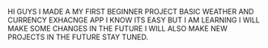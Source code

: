 HI GUYS I MADE A MY FIRST BEGINNER PROJECT BASIC WEATHER AND CURRENCY EXHACNGE APP
I KNOW ITS EASY BUT I AM LEARNING
I WILL MAKE SOME CHANGES IN THE FUTURE
I WILL ALSO MAKE NEW PROJECTS IN THE FUTURE 
STAY TUNED.
